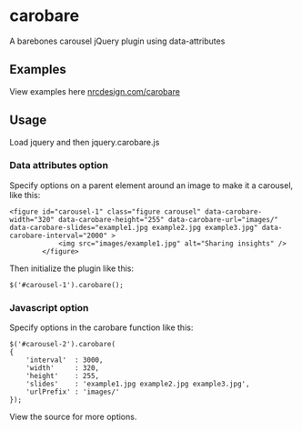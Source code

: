 carobare
========

A barebones carousel jQuery plugin using data-attributes

## Examples

View examples here [nrcdesign.com/carobare](http://nrcdesign.com/carobare)

## Usage

Load jquery and then jquery.carobare.js

### Data attributes option

Specify options on a parent element around an image to make it a carousel, like this:
	
	<figure id="carousel-1" class="figure carousel" data-carobare-width="320" data-carobare-height="255" data-carobare-url="images/" data-carobare-slides="example1.jpg example2.jpg example3.jpg" data-carobare-interval="2000" >
				<img src="images/example1.jpg" alt="Sharing insights" />
			</figure>

Then initialize the plugin like this:

	$('#carousel-1').carobare();

### Javascript option

Specify options in the carobare function like this:
	
	$('#carousel-2').carobare(
	{
		'interval'	: 3000,
		'width'		: 320,
		'height'	: 255,
		'slides'	: 'example1.jpg example2.jpg example3.jpg',
		'urlPrefix'	: 'images/'
	});

View the source for more options.
